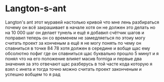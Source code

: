 # Langton-s-ant
Langton's ant
этот муравей настолько кривой что мне лень разбираться почему он всё закрашивает в начале хотя он не должен это делать
но на 10 000 шаг он делает тунель и ещё я добавил счётчик шагов и поправил теперь он со временем не замедляеться по этоиу могу считать проект за конченым 
а ещё я не могу понять по чему он спавниться в точке 84 78 хотя должен в середине и вобще щас ему обсолютно пофиг где он спавниться щас буквально прошло 5 минут и я понял что на его положение влияет масив formiga и первые два значения за это отвечают щас разберусь в той часте кода которую я взял с инета и тогда точно можно считать проект законченым и успешно вобщем то я рад